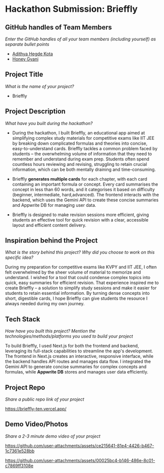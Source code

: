 # Hackathon Submission: Brieffly

## GitHub handles of Team Members  
_Enter the GitHub handles of all your team members (including yourself) as separate bullet points_

- [Adithya Hegde Kota](https://github.com/hegdeadithyak)  
- [Honey Gyani](https://github.com/honeygyani)


## Project Title
_What is the name of your project?_

- Brieffly

## Project Description    
_What have you built during the hackathon?_

- During the hackathon, I built Brieffly, an educational app aimed at simplifying complex study materials for competitive exams like IIT JEE by breaking down complicated formulas and theories into concise, easy-to-understand cards. Brieffly tackles a common problem faced by students – the overwhelming volume of information that they need to remember and understand during exam prep. Students often spend countless hours reviewing and revising, struggling to retain crucial information, which can be both mentally draining and time-consuming.

- Brieffly **generates multiple cards** for each chapter, with each card containing an important formula or concept. Every card summarises the concept in less than 60 words, and it categorises it based on difficulty (beginner, intermediate, hard,advanced). The frontend interacts with the backend, which uses the Gemini API to create these concise summaries and Appwrite DB for managing user data.

- Brieffly is designed to make revision sessions more efficient, giving students an effective tool for quick revision with a clear, accessible layout and efficient content delivery.


## Inspiration behind the Project  
_What is the story behind this project? Why did you choose to work on this specific idea?_

During my preparation for competitive exams like KVPY and IIT JEE, I often felt overwhelmed by the sheer volume of material to memorize and understand. I wished for a tool that could condense complex topics into quick, easy summaries for efficient revision. That experience inspired me to create Brieffly – a solution to simplify study sessions and make it easier for students to retain essential information. By turning dense concepts into short, digestible cards, I hope Brieffly can give students the resource I always needed during my own journey.

## Tech Stack    
_How have you built this project? Mention the technologies/methods/platforms you used to build your project_

To build Brieffly, I used Next.js for both the frontend and backend, leveraging its full-stack capabilities to streamline the app's development. The frontend in Next.js creates an interactive, responsive interface, while the backend handles API routes and manages data flow. I integrated the Gemini API to generate concise summaries for complex concepts and formulas, while **Appwrite DB** stores and manages user data efficiently.

## Project Repo  
_Share a public repo link of your project_

https://brieffly-ten.vercel.app/

## Demo Video/Photos  
_Share a 2-3 minute demo video of your project_

https://github.com/user-attachments/assets/ce215641-81e4-4426-b467-1c7361e528bb

https://github.com/user-attachments/assets/00025bc4-b146-486e-8c01-c7869ff3108e



